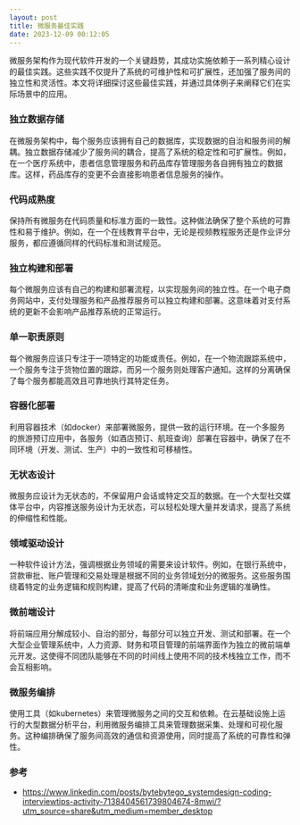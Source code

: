 ```yaml
---
layout: post
title: 微服务最佳实践
date: 2023-12-09 00:12:05
---
```


微服务架构作为现代软件开发的一个关键趋势，其成功实施依赖于一系列精心设计的最佳实践。这些实践不仅提升了系统的可维护性和可扩展性，还加强了服务间的独立性和灵活性。本文将详细探讨这些最佳实践，并通过具体例子来阐释它们在实际场景中的应用。

### 独立数据存储

在微服务架构中，每个服务应该拥有自己的数据库，实现数据的自治和服务间的解耦。独立数据存储减少了服务间的耦合，提高了系统的稳定性和可扩展性。例如，在一个医疗系统中，患者信息管理服务和药品库存管理服务各自拥有独立的数据库。这样，药品库存的变更不会直接影响患者信息服务的操作。

### 代码成熟度

保持所有微服务在代码质量和标准方面的一致性。这种做法确保了整个系统的可靠性和易于维护。例如，在一个在线教育平台中，无论是视频教程服务还是作业评分服务，都应遵循同样的代码标准和测试规范。

### 独立构建和部署

每个微服务应该有自己的构建和部署流程，以实现服务间的独立性。在一个电子商务网站中，支付处理服务和产品推荐服务可以独立构建和部署。这意味着对支付系统的更新不会影响产品推荐系统的正常运行。

### 单一职责原则

每个微服务应该只专注于一项特定的功能或责任。例如，在一个物流跟踪系统中，一个服务专注于货物位置的跟踪，而另一个服务则处理客户通知。这样的分离确保了每个服务都能高效且可靠地执行其特定任务。

### 容器化部署

利用容器技术（如docker）来部署微服务，提供一致的运行环境。在一个多服务的旅游预订应用中，各服务（如酒店预订、航班查询）部署在容器中，确保了在不同环境（开发、测试、生产）中的一致性和可移植性。

### 无状态设计

微服务应设计为无状态的，不保留用户会话或特定交互的数据。在一个大型社交媒体平台中，内容推送服务设计为无状态，可以轻松处理大量并发请求，提高了系统的伸缩性和性能。

### 领域驱动设计

一种软件设计方法，强调根据业务领域的需要来设计软件。例如，在银行系统中，贷款审批、账户管理和交易处理是根据不同的业务领域划分的微服务。这些服务围绕着特定的业务逻辑和规则构建，提高了代码的清晰度和业务逻辑的准确性。

### 微前端设计

将前端应用分解成较小、自治的部分，每部分可以独立开发、测试和部署。在一个大型企业管理系统中，人力资源、财务和项目管理的前端界面作为独立的微前端单元开发。这使得不同团队能够在不同的时间线上使用不同的技术栈独立工作，而不会互相影响。

### 微服务编排

使用工具（如kubernetes）来管理微服务之间的交互和依赖。在云基础设施上运行的大型数据分析平台，利用微服务编排工具来管理数据采集、处理和可视化服务。这种编排确保了服务间高效的通信和资源使用，同时提高了系统的可靠性和弹性。

### 参考

- https://www.linkedin.com/posts/bytebytego_systemdesign-coding-interviewtips-activity-7138404561739804674-8mwi/?utm_source=share&utm_medium=member_desktop
